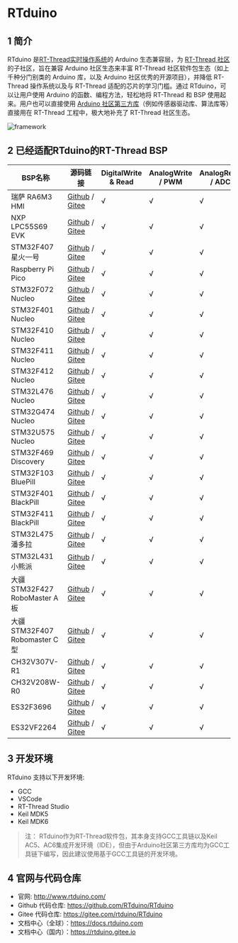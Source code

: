 # RTduino

## 1 简介

RTduino 是[RT-Thread实时操作系统](https://www.rt-thread.org)的 Arduino 生态兼容层，为 [RT-Thread 社区](https://github.com/RT-Thread/rt-thread)的子社区，旨在兼容 Arduino 社区生态来丰富 RT-Thread 社区软件包生态（如上千种分门别类的 Arduino 库，以及 Arduino 社区优秀的开源项目），并降低 RT-Thread 操作系统以及与 RT-Thread 适配的芯片的学习门槛。通过 RTduino，可以让用户使用 Arduino 的函数、编程方法，轻松地将 RT-Thread 和 BSP 使用起来。用户也可以直接使用 [Arduino 社区第三方库](https://www.arduino.cc/reference/en/libraries/)（例如传感器驱动库、算法库等）直接用在 RT-Thread 工程中，极大地补充了 RT-Thread 社区生态。

![framework](./figures/rtduino-framework.png)

## 2 已经适配RTduino的RT-Thread BSP

| BSP名称                     | 源码链接                                                                                                                                                                                                                                                         | DigitalWrite & Read | AnalogWrite / PWM | AnalogRead / ADC | 串口  | I2C | SPI |
| ------------------------- | ------------------------------------------------------------------------------------------------------------------------------------------------------------------------------------------------------------------------------------------------------------ | ------------------- | ----------------- | ---------------- | --- | --- | --- |
| 瑞萨 RA6M3 HMI              | [Github](https://github.com/RT-Thread/rt-thread/tree/master/bsp/renesas/ra6m3-hmi-board/board/rtduino/arduino_pinout) / [Gitee](https://gitee.com/rtthread/rt-thread/tree/master/bsp/renesas/ra6m3-hmi-board/board/rtduino/arduino_pinout)                   | √                   | √                 | √                | √   | √   | √   |
| NXP LPC55S69 EVK          | [Github](https://github.com/RT-Thread/rt-thread/tree/master/bsp/nxp/lpc/lpc55sxx/lpc55s69_nxp_evk/applications/arduino_pinout) / [Gitee](https://gitee.com/rtthread/rt-thread/tree/master/bsp/nxp/lpc/lpc55sxx/lpc55s69_nxp_evk/applications/arduino_pinout) | √                   | √                 | √                | √   | √   | ×   |
| STM32F407星火一号             | [Github](https://github.com/RT-Thread/rt-thread/tree/master/bsp/stm32/stm32f407-rt-spark/applications/arduino_pinout) / [Gitee](https://gitee.com/rtthread/rt-thread/tree/master/bsp/stm32/stm32f407-rt-spark/applications/arduino_pinout)                   | √                   | √                 | √                | √   | √   | √   |
| Raspberry Pi Pico         | [Github](https://github.com/RT-Thread/rt-thread/tree/master/bsp/raspberry-pico/applications/arduino_pinout) / [Gitee](https://gitee.com/rtthread/rt-thread/tree/master/bsp/raspberry-pico/applications/arduino_pinout)                                       | √                   | √                 | √                | √   | √   | √   |
| STM32F072 Nucleo          | [Github](https://github.com/RT-Thread/rt-thread/tree/master/bsp/stm32/stm32f072-st-nucleo/applications/arduino_pinout) / [Gitee](https://gitee.com/rtthread/rt-thread/tree/master/bsp/stm32/stm32f072-st-nucleo/applications/arduino_pinout)                 | √                   | √                 | √                | √   | √   | √   |
| STM32F401 Nucleo          | [Github](https://github.com/RT-Thread/rt-thread/tree/master/bsp/stm32/stm32f401-st-nucleo/applications/arduino_pinout) / [Gitee](https://gitee.com/rtthread/rt-thread/tree/master/bsp/stm32/stm32f401-st-nucleo/applications/arduino_pinout)                 | √                   | √                 | √                | √   | √   | √   |
| STM32F410 Nucleo          | [Github](https://github.com/RT-Thread/rt-thread/tree/master/bsp/stm32/stm32f410-st-nucleo/applications/arduino_pinout) / [Gitee](https://gitee.com/rtthread/rt-thread/tree/master/bsp/stm32/stm32f410-st-nucleo/applications/arduino_pinout)                 | √                   | √                 | √                | √   | √   | ×   |
| STM32F411 Nucleo          | [Github](https://github.com/RT-Thread/rt-thread/tree/master/bsp/stm32/stm32f411-st-nucleo/applications/arduino_pinout) / [Gitee](https://gitee.com/rtthread/rt-thread/tree/master/bsp/stm32/stm32f411-st-nucleo/applications/arduino_pinout)                 | √                   | √                 | √                | √   | √   | √   |
| STM32F412 Nucleo          | [Github](https://github.com/RT-Thread/rt-thread/tree/master/bsp/stm32/stm32f412-st-nucleo/applications/arduino_pinout) / [Gitee](https://gitee.com/rtthread/rt-thread/tree/master/bsp/stm32/stm32f412-st-nucleo/applications/arduino_pinout)                 | √                   | √                 | √                | √   | √   | √   |
| STM32L476 Nucleo          | [Github](https://github.com/RT-Thread/rt-thread/tree/master/bsp/stm32/stm32l476-st-nucleo/applications/arduino_pinout) / [Gitee](https://gitee.com/rtthread/rt-thread/tree/master/bsp/stm32/stm32l476-st-nucleo/applications/arduino_pinout)                 | √                   | √                 | √                | √   | √   | √   |
| STM32G474 Nucleo          | [Github](https://github.com/RT-Thread/rt-thread/tree/master/bsp/stm32/stm32g474-st-nucleo/applications/arduino_pinout) / [Gitee](https://gitee.com/rtthread/rt-thread/tree/master/bsp/stm32/stm32g474-st-nucleo/applications/arduino_pinout)                 | √                   | √                 | √                | √   | √   | √   |
| STM32U575 Nucleo          | [Github](https://github.com/RT-Thread/rt-thread/tree/master/bsp/stm32/stm32u575-st-nucleo/applications/arduino_pinout) / [Gitee](https://gitee.com/rtthread/rt-thread/tree/master/bsp/stm32/stm32u575-st-nucleo/applications/arduino_pinout)                 | √                   | √                 | √                | √   | √   | ×   |
| STM32F469 Discovery       | [Github](https://github.com/RT-Thread/rt-thread/tree/master/bsp/stm32/stm32f469-st-disco/applications/arduino_pinout) / [Gitee](https://gitee.com/rtthread/rt-thread/tree/master/bsp/stm32/stm32f469-st-disco/applications/arduino_pinout)                   | √                   | √                 | √                | √   | √   | √   |
| STM32F103 BluePill        | [Github](https://github.com/RT-Thread/rt-thread/tree/master/bsp/stm32/stm32f103-blue-pill/applications/arduino_pinout) / [Gitee](https://gitee.com/rtthread/rt-thread/tree/master/bsp/stm32/stm32f103-blue-pill/applications/arduino_pinout)                 | √                   | √                 | √                | √   | √   | √   |
| STM32F401 BlackPill       | [Github](https://github.com/RT-Thread/rt-thread/tree/master/bsp/stm32/stm32f401-weact-blackpill/applications/arduino_pinout) / [Gitee](https://gitee.com/rtthread/rt-thread/tree/master/bsp/stm32/stm32f401-weact-blackpill/applications/arduino_pinout)     | √                   | √                 | √                | √   | √   | √   |
| STM32F411 BlackPill       | [Github](https://github.com/RT-Thread/rt-thread/tree/master/bsp/stm32/stm32f411-weact-blackpill/applications/arduino_pinout) / [Gitee](https://gitee.com/rtthread/rt-thread/tree/master/bsp/stm32/stm32f411-weact-blackpill/applications/arduino_pinout)     | √                   | √                 | √                | √   | √   | √   |
| STM32L475潘多拉              | [Github](https://github.com/RT-Thread/rt-thread/tree/master/bsp/stm32/stm32l475-atk-pandora/applications/arduino_pinout) / [Gitee](https://gitee.com/rtthread/rt-thread/tree/master/bsp/stm32/stm32l475-atk-pandora/applications/arduino_pinout)             | √                   | √                 | √                | √   | √   | √   |
| STM32L431小熊派              | [Github](https://github.com/RT-Thread/rt-thread/tree/master/bsp/stm32/stm32l431-BearPi/applications/arduino_pinout) / [Gitee](https://gitee.com/rtthread/rt-thread/tree/master/bsp/stm32/stm32l431-BearPi/applications/arduino_pinout)                       | √                   | √                 | √                | √   | √   | √   |
| 大疆STM32F427 RoboMaster A板 | [Github](https://github.com/RT-Thread/rt-thread/tree/master/bsp/stm32/stm32f427-robomaster-a/applications/arduino_pinout) / [Gitee](https://gitee.com/rtthread/rt-thread/tree/master/bsp/stm32/stm32f427-robomaster-a/applications/arduino_pinout)           | √                   | √                 | √                | √   | √   | ×   |
| 大疆STM32F407 Robomaster C型 | [Github](https://github.com/RT-Thread/rt-thread/tree/master/bsp/stm32/stm32f407-robomaster-c/applications/arduino_pinout) / [Gitee](https://gitee.com/rtthread/rt-thread/tree/master/bsp/stm32/stm32f407-robomaster-c/applications/arduino_pinout)           | √                   | √                 | √                | √   | √   | ×   |
| CH32V307V-R1              | [Github](https://github.com/RT-Thread/rt-thread/tree/master/bsp/wch/risc-v/ch32v307v-r1/applications/arduino_pinout) / [Gitee](https://gitee.com/rtthread/rt-thread/tree/master/bsp/wch/risc-v/ch32v307v-r1/applications/arduino_pinou)                      | √                   | √                 | √                | √   | √   | ×   |
| CH32V208W-R0              | [Github](https://github.com/RT-Thread/rt-thread/tree/master/bsp/wch/risc-v/ch32v208w-r0/applications/arduino_pinout) / [Gitee](https://gitee.com/rtthread/rt-thread/tree/master/bsp/wch/risc-v/ch32v208w-r0/applications/arduino_pinout)                     | √                   | √                 | √                | √   | √   | ×   |
| ES32F3696                 | [Github](https://github.com/RT-Thread/rt-thread/tree/master/bsp/essemi/es32f369x/applications/arduino_pinout) / [Gitee](https://gitee.com/rtthread/rt-thread/tree/master/bsp/essemi/es32f369x/applications/arduino_pinou)                                    | √                   | √                 | √                | √   | √   | √   |
| ES32VF2264                | [Github](https://github.com/RT-Thread/rt-thread/tree/master/bsp/essemi/es32vf2264/applications/arduino_pinout) / [Gitee](https://gitee.com/rtthread/rt-thread/tree/master/bsp/essemi/es32vf2264/applications/arduino_pinout)                                 | √                   | √                 | √                | √   | √   | √   |

## 3 开发环境

RTduino 支持以下开发环境:

- GCC
- VSCode
- RT-Thread Studio
- Keil MDK5
- Keil MDK6

> 注：
> RTduino作为RT-Thread软件包，其本身支持GCC工具链以及Keil AC5、AC6集成开发环境（IDE），但由于Arduino社区第三方库均为GCC工具链下编写，因此建议使用基于GCC工具链的开发环境。

## 4 官网与代码仓库

- 官网: http://www.rtduino.com/
- Github 代码仓库: https://github.com/RTduino/RTduino
- Gitee 代码仓库: https://gitee.com/rtduino/RTduino
- 文档中心（全球）：https://docs.rtduino.com
- 文档中心（国内）：https://rtduino.gitee.io
